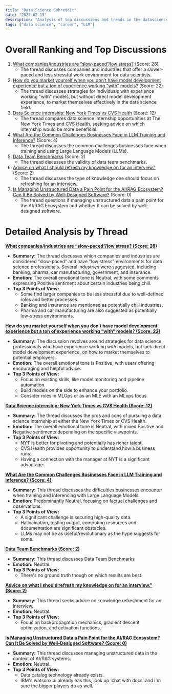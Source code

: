 ```yaml
---
title: "Data Science Subreddit"
date: "2025-02-13"
description: "Analysis of top discussions and trends in the datascience subreddit"
tags: ["data science", "career", "LLM"]
---
```


# Overall Ranking and Top Discussions
1.  [What companies/industries are “slow-paced”/low stress?](https://www.reddit.com/r/datascience/comments/1ios31c/what_companiesindustries_are_slowpacedlow_stress/) (Score: 28)
    * The thread discusses companies and industries that offer a slower-paced and less stressful work environment for data scientists.
2.  [How do you market yourself when you don’t have model development experience but a ton of experience working “with” models?](https://www.reddit.com/r/datascience/comments/1iolkh9/how_do_you_market_yourself_when_you_dont_have/) (Score: 22)
    * The thread discusses strategies for individuals with experience working "with" models, but without direct model development experience, to market themselves effectively in the data science field.
3.  [Data Science internship: New York Times vs CVS Health](https://www.reddit.com/r/datascience/comments/1ioobhn/data_science_internship_new_york_times_vs_cvs/) (Score: 12)
    *  The thread compares data science internship opportunities at The New York Times and CVS Health, seeking advice on which internship would be more beneficial.
4.  [What Are the Common Challenges Businesses Face in LLM Training and Inference?](https://www.reddit.com/r/datascience/comments/1iobbu2/what_are_the_common_challenges_businesses_face_in/) (Score: 4)
    *  The thread discusses the common challenges businesses face when training and using Large Language Models (LLMs).
5.  [Data Team Benchmarks](https://www.reddit.com/r/datascience/comments/1iogppw/data_team_benchmarks/) (Score: 2)
    *  The thread discusses the validity of data team benchmarks.
6.  [Advice on what I should refresh my knowledge on for an interview."](https://www.reddit.com/r/datascience/comments/1iorxt1/advice_on_what_i_should_refresh_my_knowledge_on/) (Score: 2)
    *  The thread discusses the type of knowledge one should focus on refreshing for an interview.
7.  [Is Managing Unstructured Data a Pain Point for the AI/RAG Ecosystem? Can It Be Solved by Well-Designed Software?](https://www.reddit.com/r/datascience/comments/1iolgcd/is_managing_unstructured_data_a_pain_point_for/) (Score: 0)
    *  The thread questions if managing unstructured data a pain point for the AI/RAG Ecosystem and whether it can be solved by well-designed software.

# Detailed Analysis by Thread
**[What companies/industries are “slow-paced”/low stress? (Score: 28)](https://www.reddit.com/r/datascience/comments/1ios31c/what_companiesindustries_are_slowpacedlow_stress/)**
*  **Summary:** The thread discusses which companies and industries are considered "slow-paced" and have "low stress" environments for data science professionals. Several industries were suggested, including banking, pharma, car manufacturing, government, and insurance.
*  **Emotion:** The overall emotional tone is Neutral, with some comments expressing Positive sentiment about certain industries being chill.
*  **Top 3 Points of View:**
    *   Some find larger companies to be less stressful due to well-defined roles and better processes.
    *   Banking and Insurance are mentioned as potentially chill industries.
    *   Pharma and car manufacturing are also suggested as potentially low-stress environments.

**[How do you market yourself when you don’t have model development experience but a ton of experience working “with” models? (Score: 22)](https://www.reddit.com/r/datascience/comments/1iolkh9/how_do_you_market_yourself_when_you_dont_have/)**
*  **Summary:** The discussion revolves around strategies for data science professionals who have experience working *with* models, but lack direct model development experience, on how to market themselves to potential employers.
*  **Emotion:** The overall emotional tone is Positive, with users offering encouraging and helpful advice.
*  **Top 3 Points of View:**
    *   Focus on existing skills, like model monitoring and pipeline automation.
    *   Build models on the side to enhance your portfolio.
    *   Consider roles in MLOps or as an MLE with an MLops focus.

**[Data Science internship: New York Times vs CVS Health (Score: 12)](https://www.reddit.com/r/datascience/comments/1ioobhn/data_science_internship_new_york_times_vs_cvs/)**
*  **Summary:** The thread discusses the pros and cons of pursuing a data science internship at either the New York Times or CVS Health.
*  **Emotion:** The overall emotional tone is Neutral, with mixed Positive and Negative sentiments depending on the specific viewpoints.
*  **Top 3 Points of View:**
    *   NYT is better for pivoting and potentially has richer talent.
    *   CVS Health provides opportunity to understand how a business runs.
    *   Having a connection with the manager at NYT is a significant advantage.

**[What Are the Common Challenges Businesses Face in LLM Training and Inference? (Score: 4)](https://www.reddit.com/r/datascience/comments/1iobbu2/what_are_the_common_challenges_businesses_face_in/)**
*  **Summary:** This thread discusses the difficulties businesses encounter when training and inferencing with Large Language Models.
*  **Emotion:** Predominantly Neutral, focusing on factual challenges and observations.
*  **Top 3 Points of View:**
    *   A significant challenge is securing high-quality data.
    *   Hallucination, testing output, computing resources and documentation are significant obstacles.
    *   LLMs may not be as useful/revolutionary as the hype suggests for some.

**[Data Team Benchmarks (Score: 2)](https://www.reddit.com/r/datascience/comments/1iogppw/data_team_benchmarks/)**
*  **Summary:** This thread discusses Data Team Benchmarks
*  **Emotion:** Neutral.
*  **Top 3 Points of View:**
    *   There's no ground truth though on which results are best.

**[Advice on what I should refresh my knowledge on for an interview." (Score: 2)](https://www.reddit.com/r/datascience/comments/1iorxt1/advice_on_what_i_should_refresh_my_knowledge_on/)**
*  **Summary:** This thread seeks advice on knowledge refreshment for an interview.
*  **Emotion:** Neutral.
*  **Top 3 Points of View:**
    *   Focus on backpropagation mechanics, gradient descent optimization, and activation functions.

**[Is Managing Unstructured Data a Pain Point for the AI/RAG Ecosystem? Can It Be Solved by Well-Designed Software? (Score: 0)](https://www.reddit.com/r/datascience/comments/1iolgcd/is_managing_unstructured_data_a_pain_point_for/)**
*  **Summary:** This thread discusses managing unstructured data in the context of AI/RAG systems.
*  **Emotion:** Neutral.
*  **Top 3 Points of View:**
    *   Data catalog technology already exists.
    *   IBM's watsonx.ai already has this, look up 'chat with docs' and I'm sure the bigger players do as well.
